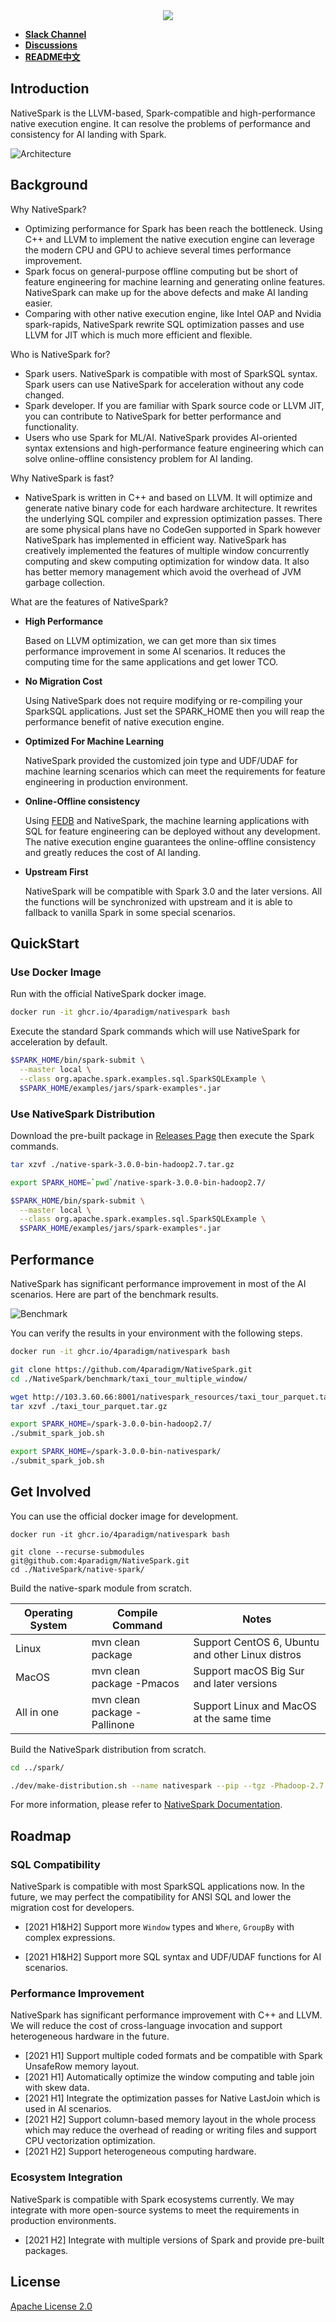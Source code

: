 
<div align=center><img src="./images/NativeSpark.png"/></div>

* [**Slack Channel**](https://hybridsql-ws.slack.com/archives/C01R7L5SXPW)
* [**Discussions**](https://github.com/4paradigm/NativeSpark/discussions)
* [**README中文**](./README-CN.md)

## Introduction

NativeSpark is the LLVM-based, Spark-compatible and high-performance native execution engine. It can resolve the problems of performance and consistency for AI landing with Spark.

![Architecture](./images/native_spark_architecture.png)

## Background

Why NativeSpark?

* Optimizing performance for Spark has been reach the bottleneck. Using C++ and LLVM to implement the native execution engine can leverage the modern CPU and GPU to achieve several times performance improvement.
* Spark focus on general-purpose offline computing but be short of feature engineering for machine learning and generating online features. NativeSpark can make up for the above defects and make AI landing easier.
* Comparing with other native execution engine, like Intel OAP and Nvidia spark-rapids, NativeSpark rewrite SQL optimization passes and use LLVM for JIT which is much more efficient and flexible.

Who is NativeSpark for?

* Spark users. NativeSpark is compatible with most of SparkSQL syntax. Spark users can use NativeSpark for acceleration without any code changed.
* Spark developer. If you are familiar with Spark source code or LLVM JIT, you can contribute to NativeSpark for better performance and functionality.
* Users who use Spark for ML/AI. NativeSpark provides AI-oriented syntax extensions and high-performance feature engineering which can solve online-offline consistency problem for AI landing.

Why NativeSpark is fast?

* NativeSpark is written in C++ and based on LLVM. It will optimize and generate native binary code for each hardware architecture. It rewrites the underlying SQL compiler and expression optimization passes. There are some physical plans have no CodeGen supported in Spark however NativeSpark has implemented in efficient way. NativeSpark has creatively implemented the features of multiple window concurrently computing and skew computing optimization for window data. It also has better memory management which avoid the overhead of JVM garbage collection.


What are the features of NativeSpark?

* **High Performance**

    Based on LLVM optimization, we can get more than six times performance improvement in some AI scenarios. It reduces the computing time for the same applications and get lower TCO.
    
* **No Migration Cost**

    Using NativeSpark does not require modifying or re-compiling your SparkSQL applications. Just set the SPARK_HOME then you will reap the performance benefit of native execution engine.
    
* **Optimized For Machine Learning**

    NativeSpark provided the customized join type and UDF/UDAF for machine learning scenarios which can meet the requirements for feature engineering in production environment.

* **Online-Offline consistency**

    Using [FEDB](https://github.com/4paradigm/fedb) and NativeSpark, the machine learning applications with SQL for feature engineering can be deployed without any development. The native execution engine guarantees the online-offline consistency and greatly reduces the cost of AI landing. 

* **Upstream First** 
  
    NativeSpark will be compatible with Spark 3.0 and the later versions. All the functions will be synchronized with upstream and it is able to fallback to vanilla Spark in some special scenarios.

## QuickStart

### Use Docker Image

Run with the official NativeSpark docker image.

```bash
docker run -it ghcr.io/4paradigm/nativespark bash
```

Execute the standard Spark commands which will use NativeSpark for acceleration by default.

```bash
$SPARK_HOME/bin/spark-submit \
  --master local \
  --class org.apache.spark.examples.sql.SparkSQLExample \
  $SPARK_HOME/examples/jars/spark-examples*.jar
```

### Use NativeSpark Distribution

Download the pre-built package in [Releases Page](https://github.com/4paradigm/NativeSpark/releases) then execute the Spark commands.


```bash
tar xzvf ./native-spark-3.0.0-bin-hadoop2.7.tar.gz

export SPARK_HOME=`pwd`/native-spark-3.0.0-bin-hadoop2.7/

$SPARK_HOME/bin/spark-submit \
  --master local \
  --class org.apache.spark.examples.sql.SparkSQLExample \
  $SPARK_HOME/examples/jars/spark-examples*.jar
```

## Performance

NativeSpark has significant performance improvement in most of the AI scenarios. Here are part of the benchmark results. 

![Benchmark](./images/native_spark_benchmark.jpeg)

You can verify the results in your environment with the following steps.

```bash
docker run -it ghcr.io/4paradigm/nativespark bash

git clone https://github.com/4paradigm/NativeSpark.git 
cd ./NativeSpark/benchmark/taxi_tour_multiple_window/

wget http://103.3.60.66:8001/nativespark_resources/taxi_tour_parquet.tar.gz
tar xzvf ./taxi_tour_parquet.tar.gz

export SPARK_HOME=/spark-3.0.0-bin-hadoop2.7/
./submit_spark_job.sh

export SPARK_HOME=/spark-3.0.0-bin-nativespark/
./submit_spark_job.sh
```

## Get Involved

You can use the official docker image for development.

```
docker run -it ghcr.io/4paradigm/nativespark bash

git clone --recurse-submodules git@github.com:4paradigm/NativeSpark.git
cd ./NativeSpark/native-spark/
```

Build the native-spark module from scratch.

| Operating System | Compile Command | Notes |
| ------- | ------ | ---- |
| Linux	  | mvn clean package| Support CentOS 6, Ubuntu and other Linux distros|
| MacOS   | mvn clean package -Pmacos | Support macOS Big Sur and later versions |
| All in one | mvn clean package -Pallinone | Support Linux and MacOS at the same time |

Build the NativeSpark distribution from scratch.

```bash
cd ../spark/

./dev/make-distribution.sh --name nativespark --pip --tgz -Phadoop-2.7 -Pyarn
```

For more information, please refer to [NativeSpark Documentation](https://docs.fedb.io/nativespark).

## Roadmap

### SQL Compatibility

NativeSpark is compatible with most SparkSQL applications now. In the future, we may perfect the compatibility for ANSI SQL and lower the migration cost for developers.


* [2021 H1&H2] Support more `Window` types and `Where`, `GroupBy` with complex expressions.

* [2021 H1&H2] Support more SQL syntax and UDF/UDAF functions for AI scenarios.

### Performance Improvement

NativeSpark has significant performance improvement with C++ and LLVM. We will reduce the cost of cross-language invocation and support heterogeneous hardware in the future.

* [2021 H1] Support multiple coded formats and be compatible with Spark UnsafeRow memory layout.
* [2021 H1] Automatically optimize the window computing and table join with skew data.
* [2021 H1] Integrate the optimization passes for Native LastJoin which is used in AI scenarios.
* [2021 H2] Support column-based memory layout in the whole process which may reduce the overhead of reading or writing files and support CPU vectorization optimization.
* [2021 H2] Support heterogeneous computing hardware.

### Ecosystem Integration

NativeSpark is compatible with Spark ecosystems currently. We may integrate with more open-source systems to meet the requirements in production environments.

* [2021 H2] Integrate with multiple versions of Spark and provide pre-built packages.

## License

[Apache License 2.0](./LICENSE)
